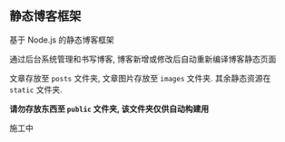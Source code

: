 ## 静态博客框架

基于 Node.js 的静态博客框架

通过后台系统管理和书写博客, 博客新增或修改后自动重新编译博客静态页面

文章存放至 `posts` 文件夹, 文章图片存放至 `images` 文件夹. 其余静态资源在 `static` 文件夹.

**请勿存放东西至 `public` 文件夹, 该文件夹仅供自动构建用**

施工中
